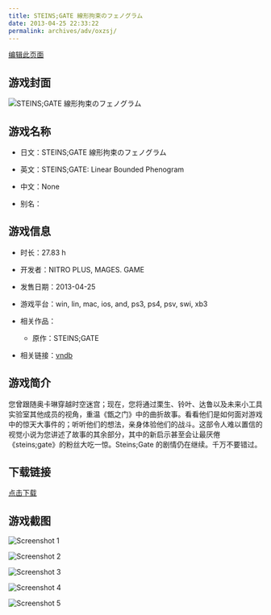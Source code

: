 ```yaml
---
title: STEINS;GATE 線形拘束のフェノグラム
date: 2013-04-25 22:33:22
permalink: archives/adv/oxzsj/
---
```

[编辑此页面](https://github.com/ACG-3/ADV3-source/blob/main/source/_posts/STEINS%3BGATE%20%E7%B7%9A%E5%BD%A2%E6%8B%98%E6%9D%9F%E3%81%AE%E3%83%95%E3%82%A7%E3%83%8E%E3%82%B0%E3%83%A9%E3%83%A0.md)

## 游戏封面

![STEINS;GATE 線形拘束のフェノグラム](https://pan.timero.xyz/d/onedrive/img_lib_001/STEINS;GATE%20%E7%B7%9A%E5%BD%A2%E6%8B%98%E6%9D%9F%E3%81%AE%E3%83%95%E3%82%A7%E3%83%8E%E3%82%B0%E3%83%A9%E3%83%A0_cover.avif)


## 游戏名称

- 日文：STEINS;GATE 線形拘束のフェノグラム
- 英文：STEINS;GATE: Linear Bounded Phenogram
- 中文：None

- 别名：


## 游戏信息

- 时长：27.83 h
- 开发者：NITRO PLUS, MAGES. GAME
- 发售日期：2013-04-25
- 游戏平台：win, lin, mac, ios, and, ps3, ps4, psv, swi, xb3
- 相关作品：
   - 原作：STEINS;GATE

- 相关链接：[vndb](https://vndb.org/v11660)


## 游戏简介

您曾跟随奥卡琳穿越时空迷宫；现在，您将通过栗生、铃叶、达鲁以及未来小工具实验室其他成员的视角，重温《甑之门》中的曲折故事。看看他们是如何面对游戏中的惊天大事件的；听听他们的想法，亲身体验他们的战斗。这部令人难以置信的视觉小说为您讲述了故事的其余部分，其中的新启示甚至会让最厌倦《steins;gate》的粉丝大吃一惊。Steins;Gate 的剧情仍在继续。千万不要错过。




## 下载链接

[点击下载](https://pan.timero.xyz/onedrive/adv_lib_001/STEINS%3BGATE%20%E7%B7%9A%E5%BD%A2%E6%8B%98%E6%9D%9F%E3%81%AE%E3%83%95%E3%82%A7%E3%83%8E%E3%82%B0%E3%83%A9%E3%83%A0)


## 游戏截图


![Screenshot 1](https://pan.timero.xyz/d/onedrive/img_lib_001/STEINS;GATE%20%E7%B7%9A%E5%BD%A2%E6%8B%98%E6%9D%9F%E3%81%AE%E3%83%95%E3%82%A7%E3%83%8E%E3%82%B0%E3%83%A9%E3%83%A0_Screenshot_1.avif)

![Screenshot 2](https://pan.timero.xyz/d/onedrive/img_lib_001/STEINS;GATE%20%E7%B7%9A%E5%BD%A2%E6%8B%98%E6%9D%9F%E3%81%AE%E3%83%95%E3%82%A7%E3%83%8E%E3%82%B0%E3%83%A9%E3%83%A0_Screenshot_2.avif)

![Screenshot 3](https://pan.timero.xyz/d/onedrive/img_lib_001/STEINS;GATE%20%E7%B7%9A%E5%BD%A2%E6%8B%98%E6%9D%9F%E3%81%AE%E3%83%95%E3%82%A7%E3%83%8E%E3%82%B0%E3%83%A9%E3%83%A0_Screenshot_3.avif)

![Screenshot 4](https://pan.timero.xyz/d/onedrive/img_lib_001/STEINS;GATE%20%E7%B7%9A%E5%BD%A2%E6%8B%98%E6%9D%9F%E3%81%AE%E3%83%95%E3%82%A7%E3%83%8E%E3%82%B0%E3%83%A9%E3%83%A0_Screenshot_4.avif)

![Screenshot 5](https://pan.timero.xyz/d/onedrive/img_lib_001/STEINS;GATE%20%E7%B7%9A%E5%BD%A2%E6%8B%98%E6%9D%9F%E3%81%AE%E3%83%95%E3%82%A7%E3%83%8E%E3%82%B0%E3%83%A9%E3%83%A0_Screenshot_5.avif)

